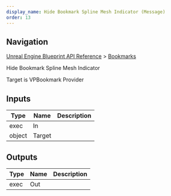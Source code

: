 ```yaml
---
display_name: Hide Bookmark Spline Mesh Indicator (Message)
order: 13
---
```

## Navigation

[Unreal Engine Blueprint API Reference](https://dev.epicgames.com/documentation/en-us/unreal-engine/BlueprintAPI) > [Bookmarks](https://dev.epicgames.com/documentation/en-us/unreal-engine/BlueprintAPI/Bookmarks)

Hide Bookmark Spline Mesh Indicator

Target is VPBookmark Provider

## Inputs

| Type | Name | Description |
| --- | --- | --- |
| exec | In |  |
| object | Target |  |

## Outputs

| Type | Name | Description |
| --- | --- | --- |
| exec | Out |  |
